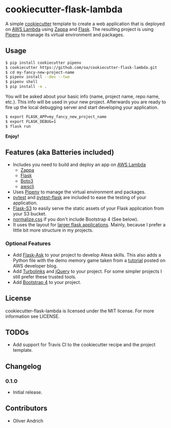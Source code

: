 # cookiecutter-flask-lambda

A simple [cookiecutter](https://cookiecutter.readthedocs.io/en/latest/)
template to create a web application that is deployed on
[AWS Lambda](https://aws.amazon.com/lambda/details/) using
[Zappa](https://www.zappa.io) and [Flask](http://flask.pocoo.org). The
resulting project is using [Pipenv](http://docs.pipenv.org/en/latest/) to
manage its virtual environment and packages.

## Usage

```bash
$ pip install cookiecutter pipenv
$ cookiecutter https://github.com/oa/cookiecutter-flask-lambda.git
$ cd my-fancy-new-project-name
$ pipenv install --dev --two
$ pipenv shell
$ pip install -e .
```

You will be asked about your basic info (name, project name, repo name, etc.).
This info will be used in your new project. Afterwards you are ready to fire up
the local debugging server and start developing your application.

```bash
$ export FLASK_APP=my_fancy_new_project_name
$ export FLASK_DEBUG=1
$ flask run
```

**Enjoy!**

## Features (aka Batteries included)

 * Includes you need to build and deploy an app on
 [AWS Lambda](https://aws.amazon.com/lambda/details/)
    * [Zappa](https://www.zappa.io)
    * [Flask](http://flask.pocoo.org)
    * [Boto3](https://boto3.readthedocs.io/en/latest/)
    * [awscli](https://github.com/aws/aws-cli)
 * Uses [Pipenv](http://docs.pipenv.org/en/latest/) to manage the virtual
 environment and packages.
 * [pytest](http://doc.pytest.org/en/latest/) and
 [pytest-flask](https://pytest-flask.readthedocs.io/en/latest/) are included to
 ease the testing of your application.
 * [Flask-S3](http://flask-s3.readthedocs.io/en/latest/) to easily serve the
 static assets of your Flask application from your S3 bucket.
 * [normalize.css](https://necolas.github.io/normalize.css/) if you don't
 include Bootstrap 4 (See below).
 * It uses the layout for
 [larger flask applications](http://flask.pocoo.org/docs/0.12/patterns/packages/).
 Mainly, because I prefer a little bit more structure in my projects.

### Optional Features

 * Add [Flask-Ask](https://github.com/johnwheeler/flask-ask) to your project to
 develop Alexa skills. This also adds a Python file with the demo memory game
 taken from a
 [tutorial](https://developer.amazon.com/blogs/post/Tx14R0IYYGH3SKT/Flask-Ask-A-New-Python-Framework-for-Rapid-Alexa-Skills-Kit-Development)
 posted on AWS developer blog.
 * Add [Turbolinks](https://github.com/turbolinks/turbolinks)
 and [jQuery](http://jquery.com) to your project. For some simpler projects I
 still prefer these trusted tools.
 * Add [Bootstrap 4](https://v4-alpha.getbootstrap.com) to your project.

## License

cookiecutter-flask-lambda is licensed under the MIT license. For more
information see LICENSE.

## TODOs

 * Add support for Travis CI to the cookiecutter recipe and the project template.

## Changelog

### 0.1.0

 * Initial release.

## Contributors

 * Oliver Andrich
